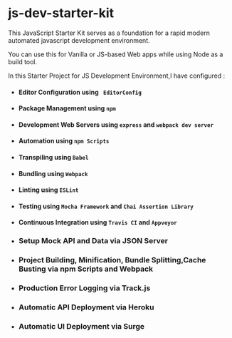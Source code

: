 # js-dev-starter-kit
This JavaScript Starter Kit serves as a foundation for a rapid modern automated javascript development environment. 

You  can use this for Vanilla or JS-based Web apps while using Node as a build tool.

In this Starter Project for JS Development Environment,I have configured :
- #### Editor Configuration using ` EditorConfig`
- #### Package Management using `npm`
- #### Development Web Servers using `express` and `webpack dev server`
- #### Automation using `npm Scripts`
- #### Transpiling using `Babel`
- #### Bundling using `Webpack`
- #### Linting using `ESLint`
- #### Testing using `Mocha Framework` and `Chai Assertion Library`
- #### Continuous Integration using `Travis CI` and `Appveyor`
- ### Setup Mock API and Data via JSON Server
- ### Project Building, Minification, Bundle Splitting,Cache Busting via npm Scripts and Webpack
- ### Production Error Logging via Track.js
- ### Automatic API Deployment via Heroku
- ### Automatic UI Deployment via Surge